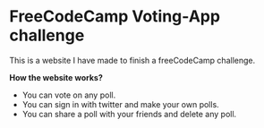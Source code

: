 <h1> FreeCodeCamp Voting-App challenge </h1>

This is a website I have made to finish a freeCodeCamp challenge. <br>

<b>How the website works?</b> <br>
<ul>
<li>You can vote on any poll. </li>
<li>You can sign in with twitter and make your own polls. </li>
<li>You can share a poll with your friends and delete any poll. </li>
</ul>